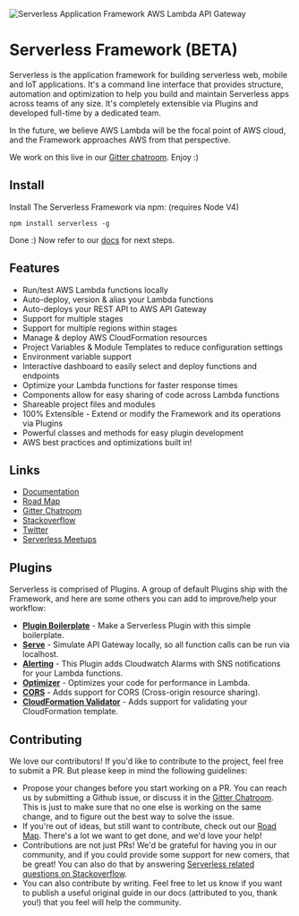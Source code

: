 ![Serverless Application Framework AWS Lambda API Gateway](other/img/serverless_framework_readme_large.gif)

Serverless Framework (BETA)
=================================

Serverless is the application framework for building serverless web, mobile and IoT applications. It's a command line interface that provides structure, automation and optimization to help you build and maintain Serverless apps across teams of any size.  It's completely extensible via Plugins and developed full-time by a dedicated team.

In the future, we believe AWS Lambda will be the focal point of AWS cloud, and the Framework approaches AWS from that perspective.

We work on this live in our [Gitter chatroom](https://gitter.im/serverless/serverless). Enjoy :)

## Install

Install The Serverless Framework via npm: (requires Node V4)

```
npm install serverless -g
```

Done :)  Now refer to our [docs](http://docs.serverless.com/v0.1.0/docs/) for next steps.

## Features

* Run/test AWS Lambda functions locally
* Auto-deploy, version & alias your Lambda functions
* Auto-deploys your REST API to AWS API Gateway
* Support for multiple stages
* Support for multiple regions within stages
* Manage & deploy AWS CloudFormation resources
* Project Variables & Module Templates to reduce configuration settings
* Environment variable support
* Interactive dashboard to easily select and deploy functions and endpoints
* Optimize your Lambda functions for faster response times
* Components allow for easy sharing of code across Lambda functions
* Shareable project files and modules
* 100% Extensible - Extend or modify the Framework and its operations via Plugins
* Powerful classes and methods for easy plugin development
* AWS best practices and optimizations built in!

## Links

* [Documentation](http://docs.serverless.com/v0.1.0/docs/)
* [Road Map](https://trello.com/b/EX6SxBJJ/serverless)
* [Gitter Chatroom](https://gitter.im/serverless/serverless)
* [Stackoverflow](http://stackoverflow.com/questions/tagged/serverless)
* [Twitter](https://twitter.com/goserverless)
* [Serverless Meetups](http://www.meetup.com/serverless/)

## Plugins
Serverless is comprised of Plugins.  A group of default Plugins ship with the Framework, and here are some others you can add to improve/help your workflow:
* **[Plugin Boilerplate](https://github.com/serverless/serverless-plugin-boilerplate)** - Make a Serverless Plugin with this simple boilerplate.
* **[Serve](https://github.com/Nopik/serverless-serve)** - Simulate API Gateway locally, so all function calls can be run via localhost.
* **[Alerting](https://github.com/martinlindenberg/serverless-plugin-alerting)** - This Plugin adds Cloudwatch Alarms with SNS notifications for your Lambda functions.
* **[Optimizer](https://github.com/serverless/serverless-optimizer-plugin)** - Optimizes your code for performance in Lambda.
* **[CORS](https://github.com/joostfarla/serverless-cors-plugin)** - Adds support for CORS (Cross-origin resource sharing).
* **[CloudFormation Validator](https://github.com/tmilewski/serverless-resources-validation-plugin)** - Adds support for validating your CloudFormation template.

## Contributing
We love our contributors! If you'd like to contribute to the project, feel free to submit a PR. But please keep in mind the following guidelines:

* Propose your changes before you start working on a PR. You can reach us by submitting a Github issue, or discuss it in the [Gitter Chatroom](https://gitter.im/serverless/serverless). This is just to make sure that no one else is working on the same change, and to figure out the best way to solve the issue.
* If you're out of ideas, but still want to contribute, check out our [Road Map](https://trello.com/b/EX6SxBJJ/serverless). There's a lot we want to get done, and we'd love your help!
* Contributions are not just PRs! We'd be grateful for having you in our community, and if you could provide some support for new comers, that be great! You can also do that by answering [Serverless related questions on Stackoverflow](http://stackoverflow.com/questions/tagged/serverless).
* You can also contribute by writing. Feel free to let us know if you want to publish a useful original guide in our docs (attributed to you, thank you!) that you feel will help the community.
